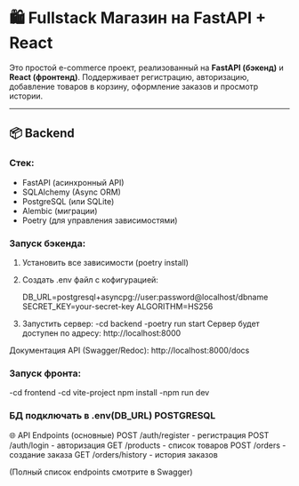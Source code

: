 # 🛍️ Fullstack Магазин на FastAPI + React

Это простой e-commerce проект, реализованный на **FastAPI (бэкенд)** и **React (фронтенд)**. Поддерживает регистрацию, авторизацию, добавление товаров в корзину, оформление заказов и просмотр истории.

---

## 📦 Backend

### Стек:
- FastAPI (асинхронный API)
- SQLAlchemy (Async ORM)
- PostgreSQL (или SQLite)
- Alembic (миграции)
- Poetry (для управления зависимостями)

### Запуск бэкенда:
1. Установить все зависимости (poetry install)
2. Создать .env файл с кофигурацией:
   
   DB_URL=postgresql+asyncpg://user:password@localhost/dbname
   SECRET_KEY=your-secret-key
   ALGORITHM=HS256
4. Запустить сервер:
   -cd backend
   -poetry run start
Сервер будет доступен по адресу: http://localhost:8000

Документация API (Swagger/Redoc): http://localhost:8000/docs


### Запуск фронта:
   
   -cd frontend
   -cd vite-project
   npm install
   -npm run dev

### БД подключать в .env(DB_URL) POSTGRESQL
    
🌐 API Endpoints (основные)
POST /auth/register - регистрация
POST /auth/login - авторизация
GET /products - список товаров
POST /orders - создание заказа
GET /orders/history - история заказов

(Полный список endpoints смотрите в Swagger)


